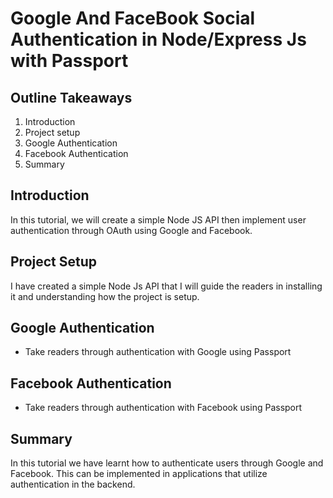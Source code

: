 # Google And FaceBook Social Authentication in Node/Express Js with Passport
## Outline Takeaways
1. Introduction
2. Project setup
3. Google Authentication 
4. Facebook Authentication 
5. Summary

## Introduction
In this tutorial, we will create a simple Node JS API then implement user authentication through OAuth using Google and Facebook.

## Project Setup
I have created a simple Node Js API that I will guide the readers in installing it and understanding how the project is setup. 
## Google Authentication 
 - Take readers through authentication with Google using Passport
 
 ## Facebook Authentication 
 - Take readers through authentication with Facebook using Passport
 
 ## Summary
 In this tutorial we have learnt how to authenticate users through Google and Facebook. This can be implemented in applications that utilize authentication in the backend.
